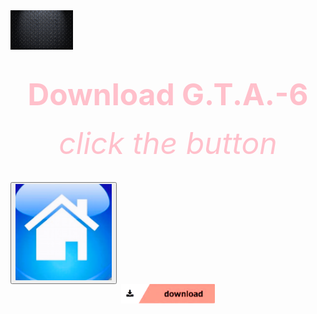 <html>
 <head>
   <title>wow</title>
 </head>
  <body background="Screenshot 2024-05-07 193200.png">
   <img src="R.jpeg" width="100">
     <center><h1><font size="120"><font color="pink">Download G.T.A.-6 </font></font></h1></center>                                               
      <center><h6><font size="10"><font color="pink">click the button</font></font></h6></center>
   <a href="Rick Astley - Never Gonna Give You Up (Official Music Video).mp3">
     <down><a href="https://bulbuwad.github.io/GTA-6-Download/"><button style="arrow"><img src="Screenshot 2024-05-08 072535.png"></button></a></down>
      <center><img src="Screenshot 2024-05-07 203558.png" width="150"></center> 
   </a>
 </body>
</html>


